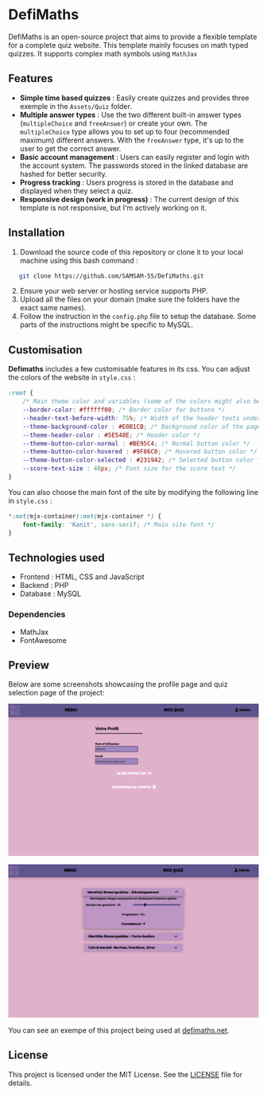 # DefiMaths

DefiMaths is an open-source project that aims to provide a flexible template for a complete quiz website. This template mainly focuses on math typed quizzes. It supports complex math symbols using `MathJax`

## Features

- **Simple time based quizzes** : Easily create quizzes and provides three exemple in the `Assets/Quiz` folder.
- **Multiple answer types** : Use the two different built-in answer types (`multipleChoice` and `freeAnswer`) or create your own. The `multipleChoice` type allows you to set up to four (recommended maximum) different answers. With the `freeAnswer` type, it's up to the user to get the correct answer.
- **Basic account management** : Users can easily register and login with the account system. The passwords stored in the linked database are hashed for better security.
- **Progress tracking** : Users progress is stored in the database and displayed when they select a quiz.
- **Responsive design (work in progress)** : The current design of this template is not responsive, but I'm actively working on it.

## Installation

1. Download the source code of this repository or clone it to your local machine using this bash command :
```bash
   git clone https://github.com/SAMSAM-55/DefiMaths.git
```

2. Ensure your web server or hosting service supports PHP.
3. Upload all the files on your domain (make sure the folders have the exact same names).
4. Follow the instruction in the `config.php` file to setup the database. Some parts of the instructions might be specific to MySQL.

## Customisation

**Defimaths** includes a few customisable features in its css. You can adjust the colors of the website in `style.css` :

```css
:root {
    /* Main theme color and variables (some of the colors might also be used in other components than the specified ones) */
    --border-color: #ffffff00; /* Border color for buttons */
    --header-text-before-width: 75%; /* Width of the header texts underline */
    --theme-background-color : #E0B1CB; /* Background color of the page */
    --theme-header-color : #5E548E; /* Header color */
    --theme-button-color-normal : #BE95C4; /* Normal button color */
    --theme-button-color-hovered : #9F86C0; /* Hovered button color */
    --theme-button-color-selected : #231942; /* Selected button color */
    --score-text-size : 48px; /* Font size for the score text */
}
```

You can also choose the main font of the site by modifying the following line in `style.css` :

```css
*:not(mjx-container):not(mjx-container *) {
    font-family: 'Kanit', sans-serif; /* Main site font */
}
```

## Technologies used

 - Frontend : HTML, CSS and JavaScript
 - Backend : PHP
 - Database : MySQL

### Dependencies
 - MathJax
 - FontAwesome

## Preview

Below are some screenshots showcasing the profile page and quiz selection page of the project:

![profile page](./Assets/demoImages/DefiMaths-Screenshot-01.png "DéfiMaths's profile page")

![quiz selection page](./Assets/demoImages/DefiMaths-Screenshot-02.png "DéfiMaths's quiz selection page")

You can see an exempe of this project being used at [defimaths.net](https://defimaths.net "DéfiMaths").

## License

This project is licensed under the MIT License. See the [LICENSE](./LICENSE "MIT License") file for details.